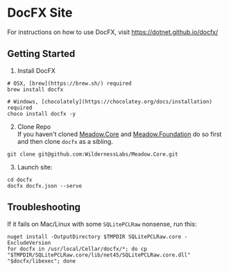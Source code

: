 
# DocFX Site

For instructions on how to use DocFX, visit https://dotnet.github.io/docfx/

## Getting Started

1. Install DocFX
  
  ```
  # OSX, [brew](https://brew.sh/) required
  brew install docfx

  # Windows, [chocolately](https://chocolatey.org/docs/installation) required
  choco install docfx -y
  ```

2. Clone Repo  
  If you haven't cloned [Meadow.Core](https://github.com/WildernessLabs/Meadow.Core) and [Meadow.Foundation](https://github.com/WildernessLabs/Meadow.Foundation) do so first and then clone `docfx` as a sibling. 
  ```
  git clone git@github.com:WildernessLabs/Meadow.Core.git
  ```

3. Launch site:
  
  ```
  cd docfx
  docfx docfx.json --serve
  ```
  
## Troubleshooting

If it fails on Mac/Linux with some `SQLitePCLRaw` nonsense, run this:

```
nuget install -OutputDirectory $TMPDIR SQLitePCLRaw.core -ExcludeVersion
for docfx in /usr/local/Cellar/docfx/*; do cp "$TMPDIR/SQLitePCLRaw.core/lib/net45/SQLitePCLRaw.core.dll" "$docfx/libexec"; done
```